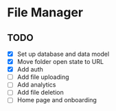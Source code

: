 # File Manager

## TODO

- [x] Set up database and data model
- [x] Move folder open state to URL
- [x] Add auth
- [ ] Add file uploading
- [ ] Add analytics
- [ ] Add file deletion
- [ ] Home page and onboarding
